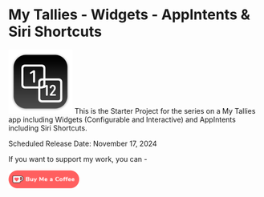 # My Tallies - Widgets - AppIntents & Siri Shortcuts

![mac128](Images/mac128.png) This is the Starter Project for the series on a My Tallies app including Widgets (Configurable and Interactive) and AppIntents including Siri Shortcuts.

Scheduled Release Date: November 17, 2024

If you want to support my work, you can - </br>

<a href='https://ko-fi.com/Z8Z22WRVG' target='_blank'><img height='36' style='border:0px;height:36px;' src='Images/kofi3.png' border='0' alt='Buy Me a Coffee at ko-fi.com' /></a>

